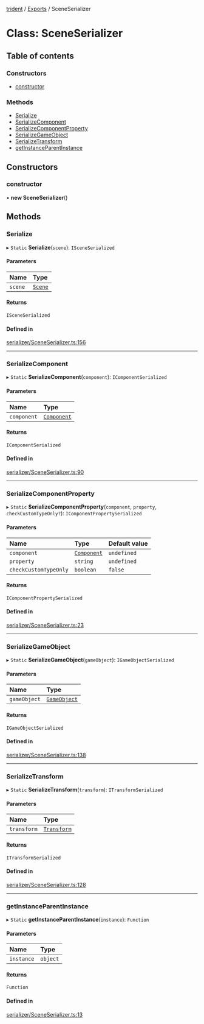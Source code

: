[trident](../README.md) / [Exports](../modules.md) / SceneSerializer

# Class: SceneSerializer

## Table of contents

### Constructors

- [constructor](SceneSerializer.md#constructor)

### Methods

- [Serialize](SceneSerializer.md#serialize)
- [SerializeComponent](SceneSerializer.md#serializecomponent)
- [SerializeComponentProperty](SceneSerializer.md#serializecomponentproperty)
- [SerializeGameObject](SceneSerializer.md#serializegameobject)
- [SerializeTransform](SceneSerializer.md#serializetransform)
- [getInstanceParentInstance](SceneSerializer.md#getinstanceparentinstance)

## Constructors

### constructor

• **new SceneSerializer**()

## Methods

### Serialize

▸ `Static` **Serialize**(`scene`): `ISceneSerialized`

#### Parameters

| Name | Type |
| :------ | :------ |
| `scene` | [`Scene`](Scene.md) |

#### Returns

`ISceneSerialized`

#### Defined in

[serializer/SceneSerializer.ts:156](https://github.com/AIFanatic/Trident/blob/b587800/src/serializer/SceneSerializer.ts#L156)

___

### SerializeComponent

▸ `Static` **SerializeComponent**(`component`): `IComponentSerialized`

#### Parameters

| Name | Type |
| :------ | :------ |
| `component` | [`Component`](Components.Component.md) |

#### Returns

`IComponentSerialized`

#### Defined in

[serializer/SceneSerializer.ts:90](https://github.com/AIFanatic/Trident/blob/b587800/src/serializer/SceneSerializer.ts#L90)

___

### SerializeComponentProperty

▸ `Static` **SerializeComponentProperty**(`component`, `property`, `checkCustomTypeOnly?`): `IComponentPropertySerialized`

#### Parameters

| Name | Type | Default value |
| :------ | :------ | :------ |
| `component` | [`Component`](Components.Component.md) | `undefined` |
| `property` | `string` | `undefined` |
| `checkCustomTypeOnly` | `boolean` | `false` |

#### Returns

`IComponentPropertySerialized`

#### Defined in

[serializer/SceneSerializer.ts:23](https://github.com/AIFanatic/Trident/blob/b587800/src/serializer/SceneSerializer.ts#L23)

___

### SerializeGameObject

▸ `Static` **SerializeGameObject**(`gameObject`): `IGameObjectSerialized`

#### Parameters

| Name | Type |
| :------ | :------ |
| `gameObject` | [`GameObject`](GameObject.md) |

#### Returns

`IGameObjectSerialized`

#### Defined in

[serializer/SceneSerializer.ts:138](https://github.com/AIFanatic/Trident/blob/b587800/src/serializer/SceneSerializer.ts#L138)

___

### SerializeTransform

▸ `Static` **SerializeTransform**(`transform`): `ITransformSerialized`

#### Parameters

| Name | Type |
| :------ | :------ |
| `transform` | [`Transform`](Components.Transform.md) |

#### Returns

`ITransformSerialized`

#### Defined in

[serializer/SceneSerializer.ts:128](https://github.com/AIFanatic/Trident/blob/b587800/src/serializer/SceneSerializer.ts#L128)

___

### getInstanceParentInstance

▸ `Static` **getInstanceParentInstance**(`instance`): `Function`

#### Parameters

| Name | Type |
| :------ | :------ |
| `instance` | `object` |

#### Returns

`Function`

#### Defined in

[serializer/SceneSerializer.ts:13](https://github.com/AIFanatic/Trident/blob/b587800/src/serializer/SceneSerializer.ts#L13)
